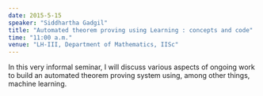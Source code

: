 ```yaml
---
date: 2015-5-15
speaker: "Siddhartha Gadgil"
title: "Automated theorem proving using Learning : concepts and code"
time: "11:00 a.m." 
venue: "LH-III, Department of Mathematics, IISc"
---
```

In this very informal seminar, I will discuss various aspects of ongoing work to build an automated theorem proving system using, among other things, machine learning.
